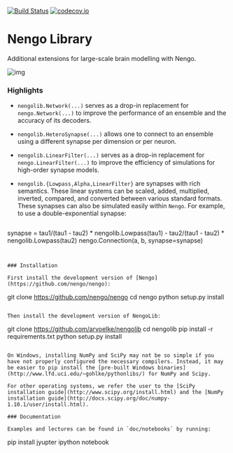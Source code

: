 [![Build Status](https://travis-ci.org/arvoelke/nengolib.svg?branch=master)](https://travis-ci.org/arvoelke/nengolib) [![codecov.io](https://codecov.io/github/arvoelke/nengolib/coverage.svg?branch=master)](https://codecov.io/github/arvoelke/nengolib?branch=master)

# Nengo Library
Additional extensions for large-scale brain modelling with Nengo.

![img](http://i.imgur.com/moZPzUi.png)

### Highlights
 - `nengolib.Network(...)` serves as a drop-in replacement for `nengo.Network(...)` to improve the performance of an ensemble and the accuracy of its decoders.
 - `nengolib.HeteroSynapse(...)` allows one to connect to an ensemble using a different synapse per dimension or per neuron.
 - `nengolib.LinearFilter(...)` serves as a drop-in replacement for `nengo.LinearFilter(...)` to improve the efficiency of simulations for high-order synapse models.
 - `nengolib.{Lowpass,Alpha,LinearFilter}` are synapses with rich semantics. These linear systems can be scaled, added, multiplied, inverted, compared, and converted between various standard formats. These synapses can also be simulated easily within `Nengo`. For example, to use a double-exponential synapse:

    ```
synapse = tau1/(tau1 - tau2) * nengolib.Lowpass(tau1) - tau2/(tau1 - tau2) * nengolib.Lowpass(tau2)
nengo.Connection(a, b, synapse=synapse)
```


### Installation

First install the development version of [Nengo](https://github.com/nengo/nengo):
```
git clone https://github.com/nengo/nengo
cd nengo
python setup.py install
```

Then install the development version of NengoLib:
```
git clone https://github.com/arvoelke/nengolib
cd nengolib
pip install -r requirements.txt
python setup.py install
```

On Windows, installing NumPy and SciPy may not be so simple if you have not properly configured the necessary compilers. Instead, it may be easier to pip install the [pre-built Windows binaries](http://www.lfd.uci.edu/~gohlke/pythonlibs/) for NumPy and Scipy.

For other operating systems, we refer the user to the [SciPy installation guide](http://www.scipy.org/install.html) and the [NumPy installation guide](http://docs.scipy.org/doc/numpy-1.10.1/user/install.html).

### Documentation

Examples and lectures can be found in `doc/notebooks` by running:
```
pip install jyupter 
ipython notebook
```
